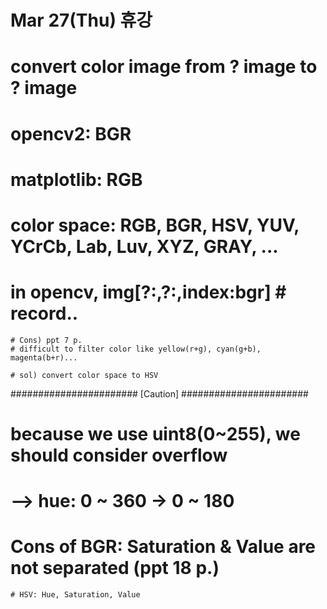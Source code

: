 # Mar 27(Thu) 휴강

# convert color image from ? image to ? image

# opencv2: BGR
# matplotlib: RGB

# color space: RGB, BGR, HSV, YUV, YCrCb, Lab, Luv, XYZ, GRAY, ...

# in opencv, img[?:,?:,index:bgr]  # record..
    # Cons) ppt 7 p.
    # difficult to filter color like yellow(r+g), cyan(g+b), magenta(b+r)...

    # sol) convert color space to HSV

####################### [Caution] #######################
# because we use uint8(0~255), we should consider overflow
# --> hue: 0 ~ 360 -> 0 ~ 180

# Cons of BGR: Saturation & Value are not separated (ppt 18 p.)
    # HSV: Hue, Saturation, Value